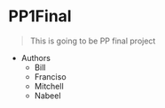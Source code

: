 # PP1Final

> This is going to be PP final project

* Authors
    * Bill
    * Franciso
    * Mitchell
    * Nabeel

